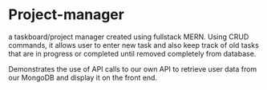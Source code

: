 # Project-manager
a taskboard/project manager created using fullstack MERN. Using CRUD commands, it allows user to enter new task and also keep track of old tasks that are in progress or completed until removed completely from database.

Demonstrates the use of API calls to our own API to retrieve user data from our MongoDB and display it on the front end.
